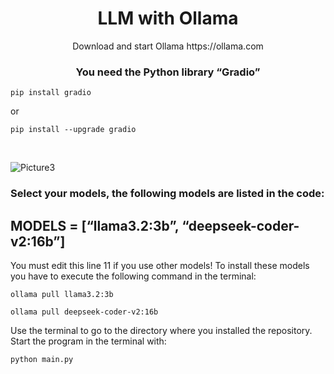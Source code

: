 <div align="center">
    <h1>LLM with Ollama</h1>
</div>
<div align="center">Download and start Ollama https://ollama.com</div>
<div align="center"><h3>You need the Python library “Gradio”</h3></div>

```
pip install gradio
```
or
```
pip install --upgrade gradio
```
<br>

![Picture3](https://image.civitai.com/xG1nkqKTMzGDvpLrqFT7WA/8d78a056-7971-422f-87a1-31cca56f3bcb/original=true,quality=90/30911869.jpeg)

### Select your models, the following models are listed in the code:
## MODELS = [“llama3.2:3b”, “deepseek-coder-v2:16b”]
You must edit this line 11 if you use other models!
To install these models you have to execute the following command in the terminal:

```
ollama pull llama3.2:3b
```
```
ollama pull deepseek-coder-v2:16b
```
Use the terminal to go to the directory where you installed the repository.<br>
Start the program in the terminal with:
```
python main.py
```